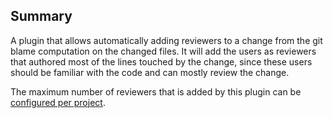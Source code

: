 Summary
-------

A plugin that allows automatically adding reviewers to a change from the git
blame computation on the changed files. It will add the users as reviewers that
authored most of the lines touched by the change, since these users should be
familiar with the code and can mostly review the change.

The maximum number of reviewers that is added by this plugin can be
[configured per project](config.html).

